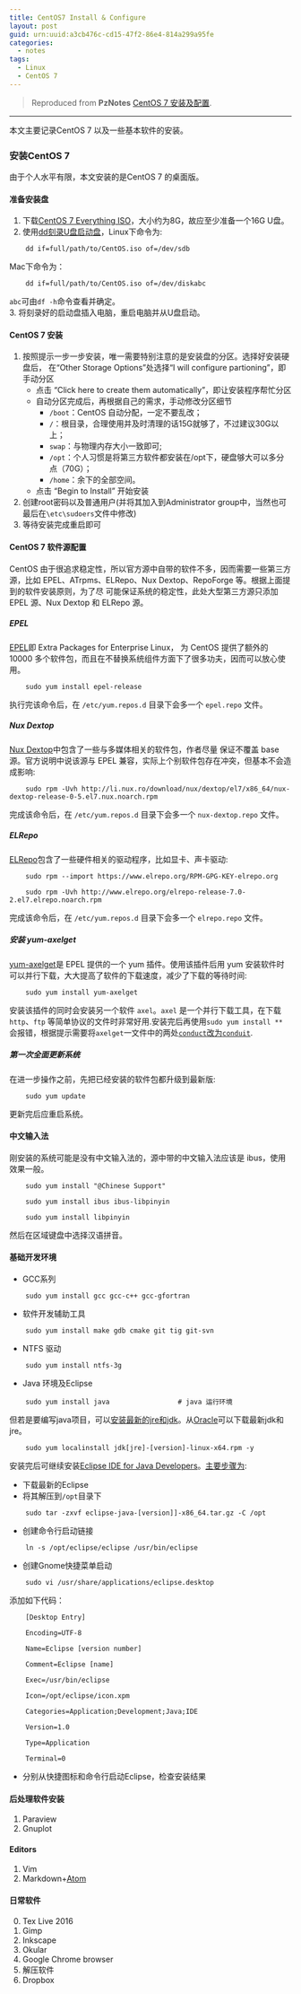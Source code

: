 ```yaml
---
title: CentOS7 Install & Configure
layout: post
guid: urn:uuid:a3cb476c-cd15-47f2-86e4-814a299a95fe
categories:
  - notes
tags:
  - Linux
  - CentOS 7
---
```



> Reproduced from **PzNotes** [CentOS 7 安装及配置](https://whu-pzhang.github.io/linux-environment-for-seismology-research.html).

---

本文主要记录CentOS 7 以及一些基本软件的安装。

### 安装CentOS 7
由于个人水平有限，本文安装的是CentOS 7 的桌面版。

#### 准备安装盘   
1. 下载[CentOS 7 Everything ISO](https://github.com/bizhishui/bizhishui.github.io)，大小约为8G，故应至少准备一个16G U盘。
2. 使用[dd刻录U盘启动盘](https://wiki.centos.org/HowTos/InstallFromUSBkey)，Linux下命令为:   

```
    dd if=full/path/to/CentOS.iso of=/dev/sdb    
```    

Mac下命令为：  

```
    dd if=full/path/to/CentOS.iso of=/dev/diskabc    
```      

`abc`可由`df -h`命令查看并确定。  
3. 将刻录好的启动盘插入电脑，重启电脑并从U盘启动。

#### CentOS 7 安装   
1. 按照提示一步一步安装，唯一需要特别注意的是安装盘的分区。选择好安装硬盘后，
在“Other Storage Options”处选择“I will configure partioning”，即手动分区       
    - 点击 “Click here to create them automatically”，即让安装程序帮忙分区   
    - 自动分区完成后，再根据自己的需求，手动修改分区细节    
        + `/boot`：CentOS 自动分配，一定不要乱改；   
        + `/`：根目录，合理使用并及时清理的话15G就够了，不过建议30G以上；   
        + `swap`：与物理内存大小一致即可;    
        + `/opt`：个人习惯是将第三方软件都安装在/opt下，硬盘够大可以多分点（70G）；   
        + `/home`：余下的全部空间。   
    - 点击 “Begin to Install” 开始安装
2. 创建root密码以及普通用户(并将其加入到Administrator group中，当然也可最后在`\etc\sudoers`文件中修改)
3. 等待安装完成重启即可

#### CentOS 7 软件源配置   
CentOS 由于很追求稳定性，所以官方源中自带的软件不多，因而需要一些第三方源，比如 EPEL、ATrpms、ELRepo、Nux Dextop、RepoForge 等。根据上面提到的软件安装原则，为了尽 可能保证系统的稳定性，此处大型第三方源只添加 EPEL 源、Nux Dextop 和 ELRepo 源。

##### EPEL
[EPEL](https://fedoraproject.org/wiki/EPEL)即 Extra Packages for Enterprise Linux， 为 CentOS 提供了额外的 10000 多个软件包，而且在不替换系统组件方面下了很多功夫，因而可以放心使用。    

```
    sudo yum install epel-release
```

执行完该命令后，在 `/etc/yum.repos.d` 目录下会多一个 `epel.repo` 文件。      

##### Nux Dextop    
[Nux Dextop](http://li.nux.ro/repos.html)中包含了一些与多媒体相关的软件包，作者尽量 保证不覆盖 base 源。官方说明中说该源与 EPEL 兼容，实际上个别软件包存在冲突，但基本不会造成影响:    

```
    sudo rpm -Uvh http://li.nux.ro/download/nux/dextop/el7/x86_64/nux-dextop-release-0-5.el7.nux.noarch.rpm
```

完成该命令后，在 `/etc/yum.repos.d` 目录下会多一个 `nux-dextop.repo` 文件。    

##### ELRepo
[ELRepo](http://elrepo.org/tiki/tiki-index.php)包含了一些硬件相关的驱动程序，比如显卡、声卡驱动:    

```
    sudo rpm --import https://www.elrepo.org/RPM-GPG-KEY-elrepo.org       

    sudo rpm -Uvh http://www.elrepo.org/elrepo-release-7.0-2.el7.elrepo.noarch.rpm
```

完成该命令后，在 `/etc/yum.repos.d` 目录下会多一个 `elrepo.repo` 文件。      

##### 安装 yum-axelget
[yum-axelget](https://github.com/crook/yum-axelget)是 EPEL 提供的一个 yum 插件。使用该插件后用 yum 安装软件时可以并行下载，大大提高了软件的下载速度，减少了下载的等待时间:

```
    sudo yum install yum-axelget
```

安装该插件的同时会安装另一个软件 `axel`。`axel` 是一个并行下载工具，在下载 `http`、`ftp` 等简单协议的文件时非常好用.安装完后再使用`sudo yum install **` 会报错，根据提示需要将`axelget`一文件中的两处[`conduct`改为`conduit`](https://github.com/crook/yum-axelget/pull/8).

##### 第一次全面更新系统

在进一步操作之前，先把已经安装的软件包都升级到最新版:

```
    sudo yum update
```

更新完后应重启系统。

#### 中文输入法
刚安装的系统可能是没有中文输入法的，源中带的中文输入法应该是 ibus，使用效果一般。

```
    sudo yum install "@Chinese Support"

    sudo yum install ibus ibus-libpinyin

    sudo yum install libpinyin
```

然后在区域键盘中选择汉语拼音。

#### 基础开发环境
- GCC系列

```
    sudo yum install gcc gcc-c++ gcc-gfortran
```
- 软件开发辅助工具

```
    sudo yum install make gdb cmake git tig git-svn
```
- NTFS 驱动

```
    sudo yum install ntfs-3g
```
- Java 环境及Eclipse     

```
    sudo yum install java                 # java 运行环境
```    
但若是要编写java项目，可以[安装最新的jre和jdk](https://argcv.com/articles/3155.c)。从[Oracle](http://www.oracle.com/technetwork/java/javase/downloads/index.html)可以下载最新jdk和jre。

```
    sudo yum localinstall jdk[jre]-[version]-linux-x64.rpm -y
```

安装完后可继续安装[Eclipse IDE for Java Developers](http://www.eclipse.org/downloads/eclipse-packages/)。[主要步骤为](https://linux.cn/article-4631-1.html):    
+ 下载最新的Eclipse    
+ 将其解压到`/opt`目录下

```
    sudo tar -zxvf eclipse-java-[version]]-x86_64.tar.gz -C /opt
```
+ 创建命令行启动链接

```
    ln -s /opt/eclipse/eclipse /usr/bin/eclipse
```
+ 创建Gnome快捷菜单启动

```
    sudo vi /usr/share/applications/eclipse.desktop
```
添加如下代码：

```
    [Desktop Entry]     

    Encoding=UTF-8    

    Name=Eclipse [version number]     

    Comment=Eclipse [name]    

    Exec=/usr/bin/eclipse    

    Icon=/opt/eclipse/icon.xpm    

    Categories=Application;Development;Java;IDE    

    Version=1.0    

    Type=Application    

    Terminal=0    
```

+ 分别从快捷图标和命令行启动Eclipse，检查安装结果

#### 后处理软件安装
1. Paraview
2. Gnuplot

#### Editors
1. Vim
2. Markdown+[Atom](https://atom.io/)

#### 日常软件
0. Tex Live 2016
1. Gimp
2. Inkscape
3. Okular
4. Google Chrome browser
5. 解压软件
6. Dropbox

